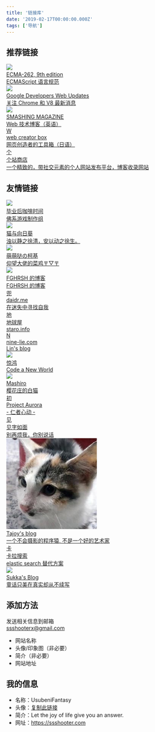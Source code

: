 ```yaml
---
title: '链接库'
date: '2019-02-17T00:00:00.000Z'
tags: ['导航']
---
```


## 推荐链接

<div class="wrapper-wrapper">
    <a class="link-card-wrapper" target="_blank" href="https://www.ecma-international.org/ecma-262/9.0/index.html">
        <div class="link-card">
            <img src="https://www.ecma-international.org/ecma-262/9.0/img/ecma-logo.svg">
            <div class="info">
                <div class="title">ECMA-262, 9th edition</div>
                <div class="descript">ECMAScript 语言规范</div>
            </div>
        </div>
    </a>
    <a class="link-card-wrapper" target="_blank" href="https://developers.google.com/web/updates/">
        <div class="link-card">
            <img src="https://developers.google.cn/web/images/web-fundamentals-icon192x192.png">
            <div class="info">
                <div class="title">Google Developers Web Updates</div>
                <div class="descript">关注 Chrome 和 V8 最新消息</div>
            </div>
        </div>
    </a>
    <a class="link-card-wrapper" target="_blank" href="https://www.webcreatorbox.com/">
        <div class="link-card">
            <img src="https://www.smashingmagazine.com/images/footer/tablet__left.svg">
            <div class="info">
                <div class="title">SMASHING MAGAZINE</div>
                <div class="descript">Web 技术博客（英语）</div>
            </div>
        </div>
    </a>
    <a class="link-card-wrapper" target="_blank" href="https://www.webcreatorbox.com/">
        <div class="link-card">
            <div class="noimage">W</div>
            <div class="info">
                <div class="title">web creator box</div>
                <div class="descript">网页创造者的工具箱（日语）</div>
            </div>
        </div>
    </a>
    <a class="link-card-wrapper" target="_blank" href="https://storeweb.cn/">
        <div class="link-card">
            <div class="noimage">个</div>
            <div class="info">
                <div class="title">个站商店</div>
                <div class="descript">一个精致的，带社交元素的个人网站发布平台，博客收录网站</div>
            </div>
        </div>
    </a>
</div>

## 友情链接

<div class="wrapper-wrapper">
    <a class="link-card-wrapper" target="_blank" href="http://skt-studio.com/">
        <div class="link-card">
            <img src="https://tva4.sinaimg.cn/crop.0.0.690.690.180/c1679d2ajw8epdaoxuxtmj20j60j6mzu.jpg">
            <div class="info">
                <div class="title">毕业后咖啡时间</div>
                <div class="descript">佛系游戏制作组</div>
            </div>
        </div>
    </a>
    <a class="link-card-wrapper" target="_blank" href="https://imjad.cn/">
        <div class="link-card">
            <img src="https://secure.gravatar.com/avatar/1f1b82f7ab1429a50424ac18dce65e37?s=80&r=X&d=">
            <div class="info">
                <div class="title">猫与向日葵</div>
                <div class="descript">浊以静之徐清，安以动之徐生。</div>
            </div>
        </div>
    </a>
    <a class="link-card-wrapper" target="_blank" href="https://heroyf.club/">
        <div class="link-card">
            <img src="https://file.heroyf.club/logo.jpg">
            <div class="info">
                <div class="title">萌萌哒の柯基</div>
                <div class="descript">仰望大佬的菜鸡〒▽〒</div>
            </div>
        </div>
    </a>
    <a class="link-card-wrapper" target="_blank" href="https://www.fghrsh.net/">
        <div class="link-card">
            <img src="https://gravatar.fghrsh.net/avatar/0c5d77513a08b8c3e38336859b53b027?s=80&d=mm&r=G">
            <div class="info">
                <div class="title">FGHRSH 的博客</div>
                <div class="descript">FGHRSH 的博客</div>
            </div>
        </div>
    </a>
    <a class="link-card-wrapper" target="_blank" href="https://daidr.me/">
        <div class="link-card">
            <div class="noimage">兜</div>
            <div class="info">
                <div class="title">daidr.me</div>
                <div class="descript">在迷失中寻找自我</div>
            </div>
        </div>
    </a>
    <a class="link-card-wrapper" target="_blank" href="https://www.staro.info/">
        <div class="link-card">
            <div class="noimage">地</div>
            <div class="info">
                <div class="title">地球屋</div>
                <div class="descript">staro.info</div>
            </div>
        </div>
    </a>
    <a class="link-card-wrapper" target="_blank" href="https://nine-lie.com/">
        <div class="link-card">
            <div class="noimage">N</div>
            <div class="info">
                <div class="title">nine-lie.com</div>
                <div class="descript">Lin's blog</div>
            </div>
        </div>
    </a>
    <a class="link-card-wrapper" target="_blank" href="https://lzyz.fun/">
        <div class="link-card">
            <img src="https://lzyz.fun/wp-content/uploads/headImg.jpg">
            <div class="info">
                <div class="title">惊鸿</div>
                <div class="descript">Code a New World</div>
            </div>
        </div>
    </a>
    <a class="link-card-wrapper" target="_blank" href="https://2heng.xin">
        <div class="link-card">
            <img src="https://view.moezx.cc/images/2018/03/27/avatar.jpg">
            <div class="info">
                <div class="title">Mashiro</div>
                <div class="descript">樱花庄的白猫</div>
            </div>
        </div>
    </a>
    <a class="link-card-wrapper" target="_blank" href="https://mikukonai.com/#/index">
        <div class="link-card">
            <div class="noimage">初</div>
            <div class="info">
                <div class="title">Project Aurora</div>
                <div class="descript">- 仁者心动 -</div>
            </div>
        </div>
    </a>
    <a class="link-card-wrapper" target="_blank" href="https://hiwannz.com/">
        <div class="link-card">
            <div class="noimage">见</div>
            <div class="info">
                <div class="title">见字如面</div>
                <div class="descript">别再烦我，你别说话</div>
            </div>
        </div>
    </a>
    <a class="link-card-wrapper" target="_blank" href="https://tajoy.net/">
        <div class="link-card">
            <img src="https://raw.githubusercontent.com/tajoy/tajoy.github.io/src/static/profile.jpg">
            <div class="info">
                <div class="title">Tajoy's blog</div>
                <div class="descript">一个不会摄影的程序猿, 不是一个好的艺术家</div>
            </div>
        </div>
    </a>
    <a class="link-card-wrapper" target="_blank" href="https://kalasearch.cn/blog">
        <div class="link-card">
            <div class="noimage">卡</div>
            <div class="info">
                <div class="title">卡拉搜索</div>
                <div class="descript">elastic search 替代方案</div>
            </div>
        </div>
    </a>
    <a class="link-card-wrapper" target="_blank" href="https://blog.skk.moe">
        <div class="link-card">
            <img src="https://cdn.jsdelivr.net/npm/skx@0.2.3/avatar/144x144.png">
            <div class="info">
                <div class="title">Sukka's Blog</div>
                <div class="descript">童话只美在真实却从不续写</div>
            </div>
        </div>
    </a>
</div>

## 添加方法

发送相关信息到邮箱<br />ssshooterx@gmail.com

- 网站名称
- 头像/印象图（非必要）
- 简介（非必要）
- 网站地址

## 我的信息

- 名称：UsubeniFantasy
- 头像：[复制此链接](https://i.loli.net/2020/02/17/jrcMkuQxz6Z98H1.png)
- 简介：Let the joy of life give you an answer.
- 网址：https://ssshooter.com
